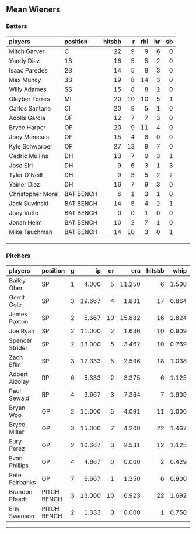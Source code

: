 ## Mean Wieners

### Batters

 
|players           |position  | hitsbb|  r| rbi| hr| sb| 
|:-----------------|:---------|------:|--:|---:|--:|--:| 
|Mitch Garver      |C         |     22|  9|   9|  6|  0| 
|Yandy Diaz        |1B        |     16|  5|   5|  2|  0| 
|Isaac Paredes     |2B        |     14|  5|   8|  3|  0| 
|Max Muncy         |3B        |     19|  8|  14|  3|  0| 
|Willy Adames      |SS        |     15|  8|   8|  2|  0| 
|Gleyber Torres    |MI        |     20| 10|  10|  5|  1| 
|Carlos Santana    |CI        |     20|  8|   5|  1|  0| 
|Adolis Garcia     |OF        |     12|  7|   7|  3|  0| 
|Bryce Harper      |OF        |     20|  9|  11|  4|  0| 
|Joey Meneses      |OF        |     15|  4|   8|  0|  0| 
|Kyle Schwarber    |OF        |     27| 13|   9|  7|  0| 
|Cedric Mullins    |DH        |     13|  7|   9|  3|  1| 
|Jose Siri         |DH        |      9|  6|   3|  1|  3| 
|Tyler O'Neill     |DH        |      9|  3|   5|  2|  2| 
|Yainer Diaz       |DH        |     16|  7|   9|  3|  0| 
|Christopher Morel |BAT BENCH |      6|  1|   3|  1|  0| 
|Jack Suwinski     |BAT BENCH |     14|  5|   4|  2|  1| 
|Joey Votto        |BAT BENCH |      0|  0|   1|  0|  0| 
|Jonah Heim        |BAT BENCH |     10|  2|   7|  1|  0| 
|Mike Tauchman     |BAT BENCH |     14| 10|   3|  0|  1| 


* * *

### Pitchers

 
|players         |position    |  g|     ip| er|    era| hitsbb|  whip| so|  w| sv| 
|:---------------|:-----------|--:|------:|--:|------:|------:|-----:|--:|--:|--:| 
|Bailey Ober     |SP          |  1|  4.000|  5| 11.250|      6| 1.500|  4|  0|  0| 
|Gerrit Cole     |SP          |  3| 19.667|  4|  1.831|     17| 0.864| 25|  3|  0| 
|James Paxton    |SP          |  2|  5.667| 10| 15.882|     16| 2.824|  4|  0|  0| 
|Joe Ryan        |SP          |  2| 11.000|  2|  1.636|     10| 0.909| 14|  1|  0| 
|Spencer Strider |SP          |  2| 13.000|  5|  3.462|     10| 0.769| 18|  2|  0| 
|Zach Eflin      |SP          |  3| 17.333|  5|  2.596|     18| 1.038| 22|  0|  0| 
|Adbert Alzolay  |RP          |  6|  5.333|  2|  3.375|      6| 1.125|  6|  1|  4| 
|Paul Sewald     |RP          |  4|  3.667|  3|  7.364|      7| 1.909|  4|  0|  3| 
|Bryan Woo       |OP          |  2| 11.000|  5|  4.091|     11| 1.000|  5|  1|  0| 
|Bryce Miller    |OP          |  3| 15.000|  7|  4.200|     22| 1.467| 13|  0|  0| 
|Eury Perez      |OP          |  2| 10.667|  3|  2.531|     12| 1.125| 12|  0|  0| 
|Evan Phillips   |OP          |  4|  4.667|  0|  0.000|      2| 0.429|  4|  0|  2| 
|Pete Fairbanks  |OP          |  7|  6.667|  1|  1.350|      6| 0.900| 13|  1|  4| 
|Brandon Pfaadt  |PITCH BENCH |  3| 13.000| 10|  6.923|     22| 1.692| 13|  1|  0| 
|Erik Swanson    |PITCH BENCH |  2|  1.333|  0|  0.000|      1| 0.750|  0|  0|  0| 


* * *


